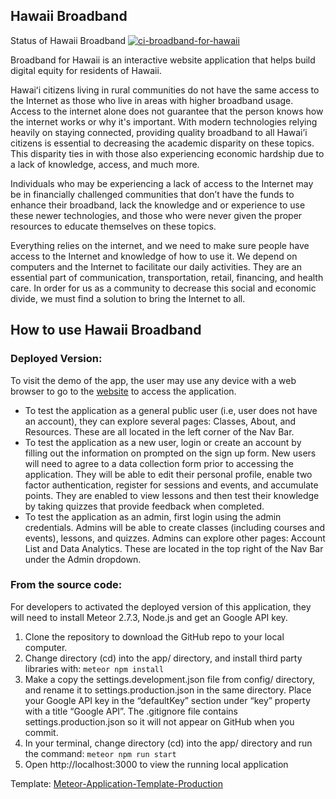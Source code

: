 ## Hawaii Broadband

Status of Hawaii Broadband 
[![ci-broadband-for-hawaii](https://github.com/HACC2022/Chipmunks/actions/workflows/ci.yml/badge.svg)](https://github.com/HACC2022/Chipmunks/actions/workflows/ci.yml/badge.svg)

Broadband for Hawaii is an interactive website application that helps build digital equity for residents of Hawaii. 
 
Hawaiʻi citizens living in rural communities do not have the same access to the Internet as those who live in areas with higher broadband usage. Access to the internet alone does not guarantee that the person knows how the internet works or why it's important. With modern technologies relying heavily on staying connected, providing quality broadband to all Hawai’i citizens is essential to decreasing the academic disparity on these topics. This disparity ties in with those also experiencing economic hardship due to a lack of knowledge, access, and much more. 
 
Individuals who may be experiencing a lack of access to the Internet may be in financially challenged communities that don’t have the funds to enhance their broadband, lack the knowledge and or experience to use these newer technologies, and those who were never given the proper resources to educate themselves on these topics.
 
Everything relies on the internet, and we need to make sure people have access to the Internet and knowledge of how to use it. We depend on computers and the Internet to facilitate our daily activities. They are an essential part of communication, transportation, retail, financing, and health care. In order for us as a community to decrease this social and economic divide, we must find a solution to bring the Internet to all.

## How to use Hawaii Broadband

### Deployed Version: 

To visit the demo of the app, the user may use any device with a web browser to go to the [website](https://hawaiibroadband.xyz/) to access the application.

- To test the application as a general public user (i.e, user does not have an account), they can explore several pages: Classes, About, and Resources. These are all located in the left corner of the Nav Bar.
- To test the application as a new user, login or create an account by filling out the information on prompted on the sign up form. New users will need to agree to a data collection form prior to accessing the application. They will be able to edit their personal profile, enable two factor authentication, register for sessions and events, and accumulate points. They are enabled to view lessons and then test their knowledge by taking quizzes that provide feedback when completed.
- To test the application as an admin, first login using the admin credentials. Admins will be able to create classes (including courses and events), lessons, and quizzes. Admins can explore other pages: Account List and Data Analytics. These are located in the top right of the Nav Bar under the Admin dropdown. 

### From the source code: 

For developers to activated the deployed version of this application, they will need to install Meteor 2.7.3, Node.js and get an Google API key. 

1. Clone the repository to download the GitHub repo to your local computer. 
2. Change directory (cd) into the app/ directory, and install third party libraries with: ```meteor npm install```
3. Make a copy the settings.development.json file from config/ directory, and rename it to settings.production.json in the same directory. Place your Google API key in the “defaultKey” section under “key” property with a title “Google API”. The .gitignore file contains settings.production.json so it will not appear on GitHub when you commit.  
4. In your terminal, change directory (cd) into the app/ directory and run the command: ```meteor npm run start```
5. Open http://localhost:3000 to view the running local application 

Template: [Meteor-Application-Template-Production](https://github.com/ics-software-engineering/meteor-application-template-production)

